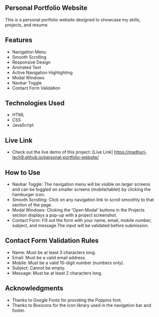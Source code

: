 ## Personal Portfolio Website

This is a personal portfolio website designed to showcase my skills, projects, and resume.

## Features

- Navigation Menu
- Smooth Scrolling
- Responsive Design
- Animated Text
- Active Navigation Highlighting
- Modal Windows
- Navbar Toggle
- Contact Form Validation

## Technologies Used

- HTML
- CSS
- JavaScript

## Live Link
 - Check out the live demo of this project: 
[Live Link] https://madhuri-tech9.github.io/personal-portfolio-website/

## How to Use

- Navbar Toggle: The navigation menu will be visible on larger screens and can be toggled on smaller screens (mobile/tablet) by clicking the hamburger icon.
- Smooth Scrolling: Click on any navigation link to scroll smoothly to that section of the page.
- Modal Windows:  Clicking the 'Open Modal' buttons in the Projects section displays a pop-up with a project screenshot.
- Contact Form: Fill out the form with your name, email, mobile number, subject, and message.The input will be validated before submission.

## Contact Form Validation Rules

- Name: Must be at least 3 characters long.
- Email: Must be a valid email address.
- Mobile: Must be a valid 10-digit number (numbers only).
- Subject: Cannot be empty.
- Message: Must be at least 2 characters long.

## Acknowledgments

- Thanks to Google Fonts for providing the Poppins font.
- Thanks to Boxicons for the icon library used in the navigation bar and footer.